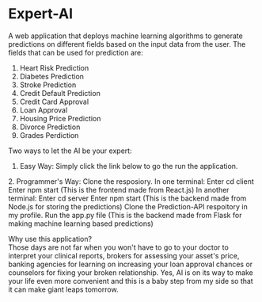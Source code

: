 # Expert-AI
A web application that deploys machine learning algorithms to generate predictions on different fields based on the input data from the user.
The fields that can be used for prediction are:
1. Heart Risk Prediction
2. Diabetes Prediction
3. Stroke Prediction
4. Credit Default Prediction
5. Credit Card Approval
6. Loan Approval
7. Housing Price Prediction
8. Divorce Prediction
9. Grades Perdiction

Two ways to let the AI be your expert:
1. Easy Way:
  Simply click the link below to go the run the application.
  <TBA>
2. Programmer's Way:      
  Clone the resposiory.         
  In one terminal:        
    Enter cd client             
    Enter npm start (This is the frontend made from React.js)           
  In another terminal:               
    Enter cd server                
    Enter npm start (This is the backend made from Node.js for storing the predictions)                
  Clone the Prediction-API respoitory in my profile.                     
    Run the app.py file (This is the backend made from Flask for making machine learning based predictions)               
                               
 Why use this application?                               
 Those days are not far when you won't have to go to your doctor to interpret your clinical reports, brokers for assessing your asset's price, banking agencies for learning on increasing your loan approval chances or counselors for fixing your broken relationship. Yes, AI is on its way to make your life even more convenient and this is a baby step from my side so that it can make giant leaps tomorrow.  
